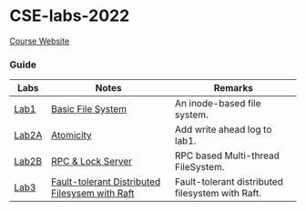 # CSE-labs-2022
[Course Website](https://ipads.se.sjtu.edu.cn/courses/cse/)
### Guide

| Labs           | Notes                                        | Remarks                                                      |
| -------------- | -------------------------------------------- | ------------------------------------------------------------ |
| [Lab1](./Basic_File_System/) | [Basic File System](./Basic_File_System/NOTE.md)         | An inode-based file system.         |
| [Lab2A](./Write_Ahead_Log/) | [Atomicity](./Write_Ahead_Log/NOTE.md)         | Add write ahead log to lab1.         |
| [Lab2B](./RPC_and_Lock_Server/) | [RPC & Lock Server](./RPC_and_Lock_Server/NOTE.md)         | RPC based Multi-thread FileSystem.         |
| [Lab3](./Fault-tolerant_Distributed_Filesysem_with_Raft/) | [Fault-tolerant Distributed Filesysem with Raft](./Fault-tolerant_Distributed_Filesysem_with_Raft/NOTE.md)         | Fault-tolerant distributed filesystem with Raft.         |

